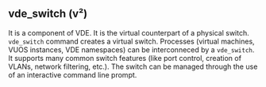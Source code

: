## vde\_switch (v²)

It is a component of VDE. It is the virtual counterpart of a physical switch. 
`vde_switch` command creates a
virtual switch. Processes (virtual machines, VUOS instances, VDE namespaces)
can be interconneced by a `vde_switch`.	It
supports many common switch features (like port control, creation of VLANs,
network filtering, etc.). The switch can
be managed through the use of an interactive command line prompt.
